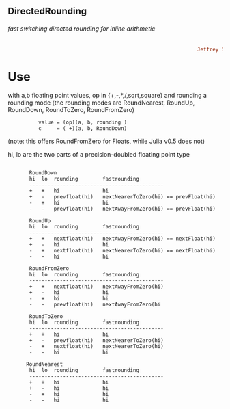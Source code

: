 ## DirectedRounding
###### fast switching directed rounding for inline arithmetic
```ruby
                                                              Jeffrey Sarnoff © 2016-Mar-22 at New York
```

# Use

with a,b floating point values, op in {+,-,*,/,sqrt,square} and rounding a rounding mode
  (the rounding modes are RoundNearest, RoundUp, RoundDown, RoundToZero, RoundFromZero)

              value = (op)(a, b, rounding )       
              c     = ( +)(a, b, RoundDown)

  (note: this offers RoundFromZero for Floats, while Julia v0.5 does not)


hi, lo are the two parts of a precision-doubled floating point type
```

       RoundDown
       hi  lo  rounding        fastrounding
       --------------------------------------------
       +   +   hi              hi
       +   -   prevfloat(hi)   nextNearerToZero(hi) == prevFloat(hi)
       -   +   hi              hi
       -   -   prevfloat(hi)   nextAwayFromZero(hi) == prevFloat(hi)
       
       RoundUp
       hi  lo  rounding        fastrounding
       --------------------------------------------
       +   +   nextfloat(hi)   nextAwayFromZero(hi) == nextFloat(hi)
       +   -   hi              hi
       -   +   nextfloat(hi)   nextNearerToZero(hi) == nextFloat(hi)
       -   -   hi              hi
       
       RoundFromZero
       hi  lo  rounding        fastrounding
       --------------------------------------------
       +   +   nextfloat(hi)   nextAwayFromZero(hi)
       +   -   hi              hi
       -   +   hi              hi
       -   -   prevfloat(hi)   nextAwayFromZero(hi
       
       RoundToZero
       hi  lo  rounding        fastrounding
       --------------------------------------------
       +   +   hi              hi
       +   -   prevfloat(hi)   nextNearerToZero(hi)
       -   +   nextfloat(hi)   nextNearerToZero(hi)
       -   -   hi              hi
       
      RoundNearest
       hi  lo  rounding        fastrounding
       --------------------------------------------
       +   +   hi              hi
       +   -   hi              hi
       -   +   hi              hi
       -   -   hi              hi
```
